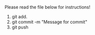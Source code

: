 Please read the file below for instructions!

1. git add.
2. git commit -m "Message for commit"
3. git push